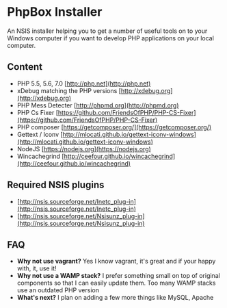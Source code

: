 # PhpBox Installer

An NSIS installer helping you to get a number of useful tools on to your Windows computer if you want to develop PHP applications on your local computer.

## Content

* PHP 5.5, 5.6, 7.0 [http://php.net](http://php.net)
* xDebug matching the PHP versions [http://xdebug.org](http://xdebug.org)
* PHP Mess Detecter [http://phpmd.org](http://phpmd.org)
* PHP Cs Fixer [https://github.com/FriendsOfPHP/PHP-CS-Fixer](https://github.com/FriendsOfPHP/PHP-CS-Fixer)
* PHP composer [https://getcomposer.org/](https://getcomposer.org/)
* Gettext / Iconv [http://mlocati.github.io/gettext-iconv-windows](http://mlocati.github.io/gettext-iconv-windows)
* NodeJS [https://nodejs.org](https://nodejs.org)
* Wincachegrind [http://ceefour.github.io/wincachegrind](http://ceefour.github.io/wincachegrind)

## Required NSIS plugins

* [http://nsis.sourceforge.net/Inetc_plug-in](http://nsis.sourceforge.net/Inetc_plug-in)
* [http://nsis.sourceforge.net/Nsisunz_plug-in](http://nsis.sourceforge.net/Nsisunz_plug-in)

## FAQ

* **Why not use vagrant?** Yes I know vagrant, it's great and if your happy with, it, use it!
* **Why not use a WAMP stack?** I prefer something small on top of original components so that I can easily update them. Too many WAMP stacks use an outdated PHP version
* **What's next?** I plan on adding a few more things like MySQL, Apache

